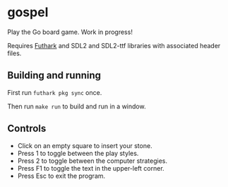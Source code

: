 # gospel

Play the Go board game.  Work in progress!

Requires [Futhark](http://futhark-lang.org) and SDL2 and SDL2-ttf
libraries with associated header files.


## Building and running

First run `futhark pkg sync` once.

Then run `make run` to build and run in a window.


## Controls

  - Click on an empty square to insert your stone.
  - Press 1 to toggle between the play styles.
  - Press 2 to toggle between the computer strategies.
  - Press F1 to toggle the text in the upper-left corner.
  - Press Esc to exit the program.
